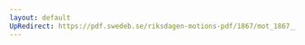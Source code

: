 ```yaml
---
layout: default
UpRedirect: https://pdf.swedeb.se/riksdagen-motions-pdf/1867/mot_1867__fk__00027.pdf
---
```

